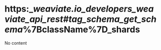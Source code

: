 # https:\__weaviate.io_developers_weaviate_api_rest#tag_schema_get_schema_%7BclassName%7D_shards

No content
